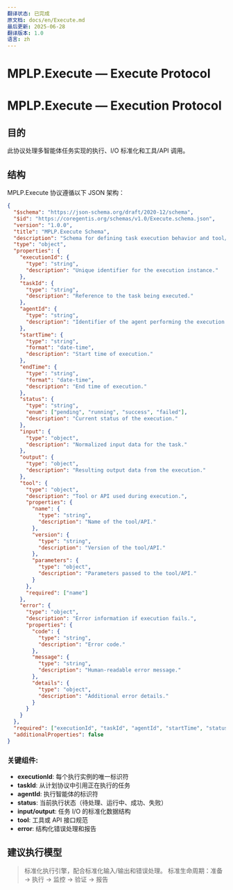 ```yaml
---
翻译状态: 已完成
原文档: docs/en/Execute.md
最后更新: 2025-06-28
翻译版本: 1.0
语言: zh
---
```


# MPLP.Execute — Execute Protocol

# MPLP.Execute — Execution Protocol

## 目的
此协议处理多智能体任务实现的执行、I/O 标准化和工具/API 调用。

## 结构

MPLP.Execute 协议遵循以下 JSON 架构：

```json
{
  "$schema": "https://json-schema.org/draft/2020-12/schema",
  "$id": "https://coregentis.org/schemas/v1.0/Execute.schema.json",
  "version": "1.0.0",
  "title": "MPLP.Execute Schema",
  "description": "Schema for defining task execution behavior and tool/API invocation in multi-agent systems.",
  "type": "object",
  "properties": {
    "executionId": {
      "type": "string",
      "description": "Unique identifier for the execution instance."
    },
    "taskId": {
      "type": "string",
      "description": "Reference to the task being executed."
    },
    "agentId": {
      "type": "string",
      "description": "Identifier of the agent performing the execution."
    },
    "startTime": {
      "type": "string",
      "format": "date-time",
      "description": "Start time of execution."
    },
    "endTime": {
      "type": "string",
      "format": "date-time",
      "description": "End time of execution."
    },
    "status": {
      "type": "string",
      "enum": ["pending", "running", "success", "failed"],
      "description": "Current status of the execution."
    },
    "input": {
      "type": "object",
      "description": "Normalized input data for the task."
    },
    "output": {
      "type": "object",
      "description": "Resulting output data from the execution."
    },
    "tool": {
      "type": "object",
      "description": "Tool or API used during execution.",
      "properties": {
        "name": {
          "type": "string",
          "description": "Name of the tool/API."
        },
        "version": {
          "type": "string",
          "description": "Version of the tool/API."
        },
        "parameters": {
          "type": "object",
          "description": "Parameters passed to the tool/API."
        }
      },
      "required": ["name"]
    },
    "error": {
      "type": "object",
      "description": "Error information if execution fails.",
      "properties": {
        "code": {
          "type": "string",
          "description": "Error code."
        },
        "message": {
          "type": "string",
          "description": "Human-readable error message."
        },
        "details": {
          "type": "object",
          "description": "Additional error details."
        }
      }
    }
  },
  "required": ["executionId", "taskId", "agentId", "startTime", "status"],
  "additionalProperties": false
}
```

### 关键组件:

- **executionId**: 每个执行实例的唯一标识符
- **taskId**: 从计划协议中引用正在执行的任务
- **agentId**: 执行智能体的标识符
- **status**: 当前执行状态（待处理、运行中、成功、失败）
- **input/output**: 任务 I/O 的标准化数据结构
- **tool**: 工具或 API 接口规范
- **error**: 结构化错误处理和报告

## 建议执行模型
> 标准化执行引擎，配合标准化输入/输出和错误处理。
> 标准生命周期：准备 → 执行 → 监控 → 验证 → 报告